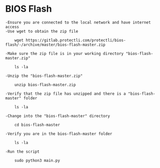 # BIOS Flash

    -Ensure you are connected to the local network and have internet access
    -Use wget to obtain the zip file 

        wget https://gitlab.protectli.com/protectli/bios-flash/-/archive/master/bios-flash-master.zip

    -Make sure the zip file is in your working directory "bios-flash-master.zip"

        ls -la

    -Unzip the "bios-flash-master.zip"

        unzip bios-flash-master.zip

    -Verify that the zip file has unzipped and there is a "bios-flash-master" folder

        ls -la

    -Change into the "bios-flash-master" directory

        cd bios-flash-master

    -Verify you are in the bios-flash-master folder

        ls -la

    -Run the script

        sudo python3 main.py
